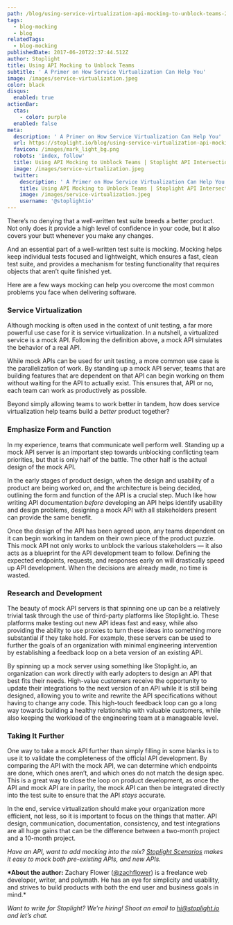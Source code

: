 ```yaml
---
path: /blog/using-service-virtualization-api-mocking-to-unblock-teams-2914843cf56e
tags:
  - blog-mocking
  - blog
relatedTags:
  - blog-mocking
publishedDate: 2017-06-20T22:37:44.512Z
author: Stoplight
title: Using API Mocking to Unblock Teams
subtitle: ' A Primer on How Service Virtualization Can Help You'
image: /images/service-virtualization.jpeg
color: black
disqus:
  enabled: true
actionBar:
  ctas:
    - color: purple
  enabled: false
meta:
  description: ' A Primer on How Service Virtualization Can Help You'
  url: https://stoplight.io/blog/using-service-virtualization-api-mocking-to-unblock-teams-2914843cf56e/
  favicon: /images/mark_light_bg.png
  robots: 'index, follow'
  title: Using API Mocking to Unblock Teams | Stoplight API Intersection
  image: /images/service-virtualization.jpeg
  twitter:
    description: ' A Primer on How Service Virtualization Can Help You'
    title: Using API Mocking to Unblock Teams | Stoplight API Intersection
    image: /images/service-virtualization.jpeg
    username: '@stoplightio'
---
```


There’s no denying that a well-written test suite breeds a better product. Not only does it provide a high level of confidence in your code, but it also covers your butt whenever you make any changes.

And an essential part of a well-written test suite is mocking. Mocking helps keep individual tests focused and lightweight, which ensures a fast, clean test suite, and provides a mechanism for testing functionality that requires objects that aren’t quite finished yet.

Here are a few ways mocking can help you overcome the most common problems you face when delivering software.

### Service Virtualization

Although mocking is often used in the context of unit testing, a far more powerful use case for it is service virtualization. In a nutshell, a virtualized service is a mock API. Following the definition above, a mock API simulates the behavior of a real API.

While mock APIs can be used for unit testing, a more common use case is the parallelization of work. By standing up a mock API server, teams that are building features that are dependent on that API can begin working on them without waiting for the API to actually exist. This ensures that, API or no, each team can work as productively as possible.

Beyond simply allowing teams to work better in tandem, how does service virtualization help teams build a _better_ product together?

### Emphasize Form and Function

In my experience, teams that communicate well perform well. Standing up a mock API server is an important step towards unblocking conflicting team priorities, but that is only half of the battle. The other half is the actual design of the mock API.

In the early stages of product design, when the design and usability of a product are being worked on, and the architecture is being decided, outlining the form and function of the API is a crucial step. Much like how writing API documentation _before_ developing an API helps identify usability and design problems, designing a mock API with all stakeholders present can provide the same benefit.

Once the design of the API has been agreed upon, any teams dependent on it can begin working in tandem on their own piece of the product puzzle. This mock API not only works to unblock the various stakeholders — it also acts as a blueprint for the API development team to follow. Defining the expected endpoints, requests, and responses early on will drastically speed up API development. When the decisions are already made, no time is wasted.

### **Research and Development**

The beauty of mock API servers is that spinning one up can be a relatively trivial task through the use of third-party platforms like Stoplight.io. These platforms make testing out new API ideas fast and easy, while also providing the ability to use proxies to turn these ideas into something more substantial if they take hold. For example, these servers can be used to further the goals of an organization with minimal engineering intervention by establishing a feedback loop on a beta version of an existing API.

By spinning up a mock server using something like Stoplight.io, an organization can work directly with early adopters to design an API that best fits their needs. High-value customers receive the opportunity to update their integrations to the next version of an API while it is still being designed, allowing you to write and rewrite the API specifications without having to change any code. This high-touch feedback loop can go a long way towards building a healthy relationship with valuable customers, while also keeping the workload of the engineering team at a manageable level.

### Taking It Further

One way to take a mock API further than simply filling in some blanks is to use it to validate the completeness of the official API development. By comparing the API with the mock API, we can determine which endpoints are done, which ones aren’t, and which ones do not match the design spec. This is a great way to close the loop on product development, as once the API and mock API are in parity, the mock API can then be integrated directly into the test suite to ensure that the API _stays_ accurate.

In the end, service virtualization should make your organization more efficient, not less, so it is important to focus on the things that matter. API design, communication, documentation, consistency, and test integrations are all huge gains that can be the difference between a two-month project and a 10-month project.

_Have an API, want to add mocking into the mix? [Stoplight Scenarios](/testing) makes it easy to mock both pre-existing APIs, and new APIs._

**\*About the author:** Zachary Flower ([@zachflower](http://twitter.com/zachflower)) is a freelance web developer, writer, and polymath. He has an eye for simplicity and usability, and strives to build products with both the end user and business goals in mind.\*

_Want to write for Stoplight? We’re hiring! Shoot an email to hi@stoplight.io and let’s chat._
